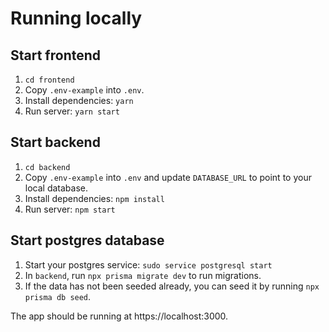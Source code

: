 # Running locally

## Start frontend

1. `cd frontend`
2. Copy `.env-example` into `.env`.
3. Install dependencies: `yarn`
4. Run server: `yarn start`

## Start backend

1. `cd backend`
2. Copy `.env-example` into `.env` and update `DATABASE_URL` to point to your local database.
3. Install dependencies: `npm install`
4. Run server: `npm start`

## Start postgres database

1. Start your postgres service: `sudo service postgresql start`
2. In `backend`, run `npx prisma migrate dev` to run migrations.
3. If the data has not been seeded already, you can seed it by running `npx prisma db seed`.

The app should be running at https://localhost:3000.
